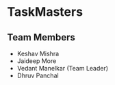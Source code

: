 # TaskMasters
<h2>Team Members</h2>
<ul>
  <li>Keshav Mishra </li>
  <li>Jaideep More</li>
  <li>Vedant Manelkar (Team Leader)</li>
  <li>Dhruv Panchal </li>
</ul>
